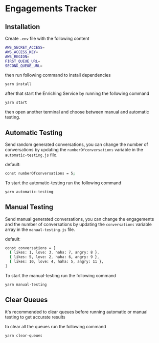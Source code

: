 # Engagements Tracker

## Installation

Create `.env` file with the following content

```sh
AWS_SECRET_ACCESS=
AWS_ACCESS_KEY=
AWS_REGION=
FIRST_QUEUE_URL=
SECOND_QUEUE_URL=
```

then run following command to install dependencies

```sh
yarn install
```

after that start the Enriching Service by running the following command

```sh
yarn start
```

then open another terminal and choose between manual and automatic testing.

## Automatic Testing

Send random generated conversations, you can change the number of conversations by updating the `numberOfconversations` variable in the `automatic-testing.js` file.

default:

```sh
const numberOfconversations = 5;
```

To start the automatic-testing run the following command

```sh
yarn automatic-testing
```

## Manual Testing

Send manual generated conversations, you can change the engagements and the number of conversations by updating the `conversations` variable array in the `manual-testing.js` file.

default:

```sh
const conversations = [
  { likes: 1, love: 3, haha: 7, angry: 8 },
  { likes: 5, love: 2, haha: 6, angry: 9 },
  { likes: 10, love: 4, haha: 5, angry: 11 },
]
```

To start the manual-testing run the following command

```sh
yarn manual-testing
```

## Clear Queues

it's recommended to clear queues before running automatic or manual testing to get accurate results

to clear all the queues run the following command

```sh
yarn clear-queues
```
